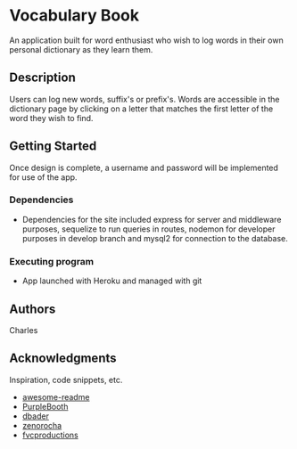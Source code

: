 # Vocabulary Book

An application built for word enthusiast who wish to log words in their own personal dictionary as they learn them. 

## Description

Users can log new words, suffix's or prefix's. Words are accessible in the dictionary page by clicking on a letter that matches the first letter of the word they wish to find. 

## Getting Started

Once design is complete, a username and password will be implemented for use of the app. 

### Dependencies

* Dependencies for the site included express for server and middleware purposes, sequelize to run queries in routes, nodemon for developer purposes in develop branch and mysql2 for connection to the database.

### Executing program

* App launched with Heroku and managed with git

## Authors

Charles 

## Acknowledgments

Inspiration, code snippets, etc.
* [awesome-readme](https://github.com/matiassingers/awesome-readme)
* [PurpleBooth](https://gist.github.com/PurpleBooth/109311bb0361f32d87a2)
* [dbader](https://github.com/dbader/readme-template)
* [zenorocha](https://gist.github.com/zenorocha/4526327)
* [fvcproductions](https://gist.github.com/fvcproductions/1bfc2d4aecb01a834b46)